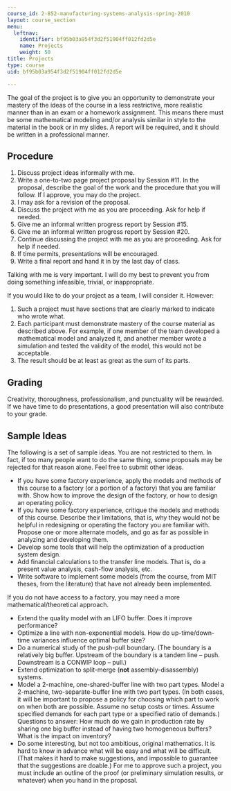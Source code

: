 ```yaml
---
course_id: 2-852-manufacturing-systems-analysis-spring-2010
layout: course_section
menu:
  leftnav:
    identifier: bf95b03a954f3d2f51904ff012fd2d5e
    name: Projects
    weight: 50
title: Projects
type: course
uid: bf95b03a954f3d2f51904ff012fd2d5e

---
```


The goal of the project is to give you an opportunity to demonstrate your mastery of the ideas of the course in a less restrictive, more realistic manner than in an exam or a homework assignment. This means there must be some mathematical modeling and/or analysis similar in style to the material in the book or in my slides. A report will be required, and it should be written in a professional manner.

Procedure
---------

1.  Discuss project ideas informally with me.
2.  Write a one-to-two page project proposal by Session #11. In the proposal, describe the goal of the work and the procedure that you will follow. If I approve, you may do the project.
3.  I may ask for a revision of the proposal.
4.  Discuss the project with me as you are proceeding. Ask for help if needed.
5.  Give me an informal written progress report by Session #15.
6.  Give me an informal written progress report by Session #20.
7.  Continue discussing the project with me as you are proceeding. Ask for help if needed.
8.  If time permits, presentations will be encouraged.
9.  Write a final report and hand it in by the last day of class.

Talking with me is very important. I will do my best to prevent you from doing something infeasible, trivial, or inappropriate.

If you would like to do your project as a team, I will consider it. However:

1.  Such a project must have sections that are clearly marked to indicate who wrote what.
2.  Each participant must demonstrate mastery of the course material as described above. For example, if one member of the team developed a mathematical model and analyzed it, and another member wrote a simulation and tested the validity of the model, this would not be acceptable.
3.  The result should be at least as great as the sum of its parts.

Grading
-------

Creativity, thoroughness, professionalism, and punctuality will be rewarded. If we have time to do presentations, a good presentation will also contribute to your grade.

Sample Ideas
------------

The following is a set of sample ideas. You are not restricted to them. In fact, if too many people want to do the same thing, some proposals may be rejected for that reason alone. Feel free to submit other ideas.

*   If you have some factory experience, apply the models and methods of this course to a factory (or a portion of a factory) that you are familiar with. Show how to improve the design of the factory, or how to design an operating policy.
*   If you have some factory experience, critique the models and methods of this course. Describe their limitations, that is, why they would not be helpful in redesigning or operating the factory you are familiar with. Propose one or more alternate models, and go as far as possible in analyzing and developing them.
*   Develop some tools that will help the optimization of a production system design.
*   Add financial calculations to the transfer line models. That is, do a present value analysis, cash-flow analysis, etc.
*   Write software to implement some models (from the course, from MIT theses, from the literature) that have not already been implemented.

If you do not have access to a factory, you may need a more mathematical/theoretical approach.

*   Extend the quality model with an LIFO buffer. Does it improve performance?
*   Optimize a line with non-exponential models. How do up-time/down-time variances influence optimal buffer size?
*   Do a numerical study of the push-pull boundary. (The boundary is a relatively big buffer. Upstream of the boundary is a tandem line – push. Downstream is a CONWIP loop – pull.)
*   Extend optimization to split-merge (**not** assembly-disassembly) systems.
*   Model a 2-machine, one-shared-buffer line with two part types. Model a 2-machine, two-separate-buffer line with two part types. (In both cases, it will be important to propose a policy for choosing which part to work on when both are possible. Assume no setup costs or times. Assume specified demands for each part type or a specified ratio of demands.) Questions to answer: How much do we gain in production rate by sharing one big buffer instead of having two homogeneous buffers? What is the impact on inventory?
*   Do some interesting, but not too ambitious, original mathematics. It is hard to know in advance what will be easy and what will be difficult. (That makes it hard to make suggestions, and impossible to guarantee that the suggestions are doable.) For me to approve such a project, you must include an outline of the proof (or preliminary simulation results, or whatever) when you hand in the proposal.